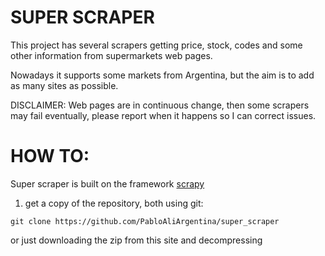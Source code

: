 # SUPER SCRAPER

This project has several scrapers getting price, stock, codes and some other information from supermarkets web pages.

Nowadays it supports some markets from Argentina, but the aim is to add as many sites as possible.

DISCLAIMER: Web pages are in continuous change, then some scrapers may fail eventually, please report when it happens so I can correct issues.

# HOW TO:

  Super scraper is built on the framework [scrapy](https://scrapy.org/)

  1) get a copy of the repository, both using git: 

    git clone https://github.com/PabloAliArgentina/super_scraper

  or just downloading the zip from this site and decompressing 


